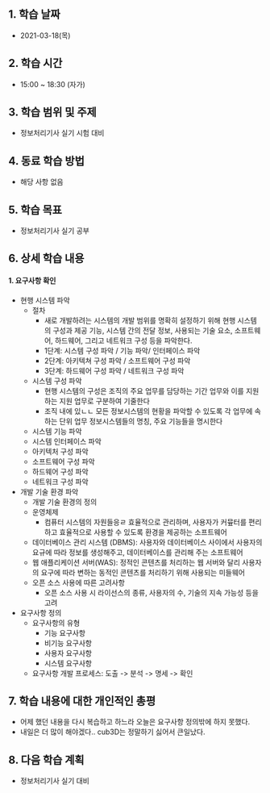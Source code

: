 

## 1. 학습 날짜

* 2021-03-18(목)



## 2. 학습 시간

* 15:00 ~ 18:30 (자가)



## 3. 학습 범위 및 주제

* 정보처리기사 실기 시험 대비



## 4. 동료 학습 방법

* 해당 사항 없음



## 5. 학습 목표

* 정보처리기사 실기 공부



## 6. 상세 학습 내용

#### 1. 요구사항 확인

* 현행 시스템 파악
  * 절차
    * 새로 개발하려는 시스템의 개발 범위를 명확히 설정하기 위해 현행 시스템의 구성과 제공 기능, 시스템 간의 전달 정보, 사용되는 기술 요소, 소프트웨어, 하드웨어, 그리고 네트워크 구성 등을 파악한다.
    * 1단계: 시스템 구성 파악 / 기능 파악/ 인터페이스 파악
    * 2단계: 아키텍쳐 구성 파악 / 소프트웨어 구성 파악
    * 3단계: 하드웨어 구성 파악 / 네트워크 구성 파악
  * 시스템 구성 파악
    * 현행 시스템의 구성은 조직의 주요 업무를 담당하는 기간 업무와 이를 지원하는 지원 업무로 구분하여 기줄한다
    * 조직 내에 있ㄴㄴ 모든 정보시스템의 현황을 파악할 수 있도록 각 업무에 속하는 단위 업무 정보시스템들의 명칭, 주요 기능들을 명시한다
  * 시스템 기능 파악
  * 시스템 인터페이스 파악
  * 아키텍처 구성 파악
  * 소프트웨어 구성 파악
  * 하드웨어 구성 파악
  * 네트워크 구성 파악
* 개발 기술 환경 파악
  * 개발 기술 환경의 정의
  * 운영체제
    * 컴퓨터 시스템의 자원들응ㄹ 효율적으로 관리하며, 사용자가 커뮾터를 편리하고 효율적으로 사용할 수 있도록 환경을 제공하는 소프트웨어
  * 데이터베이스 관리 시스템 (DBMS): 사용자와 데이터베이스 사이에서 사용자의 요규에 따라 정보를 생성해주고, 데이터베이스를 관리해 주는 소프트웨어
  * 웹 애플리케이션 서버(WAS): 정적인 콘텐츠를 처리하는 웹 서버와 달리 사용자의 요구에 따라 변하는 동적인 콘텐츠를 처리하기 위해 사용되는 미들웨어
  * 오픈 소스 사용에 따른 고려사항
    * 오픈 소스 사용 시 라이선스의 종류, 사용자의 수, 기술의 지속 가능성 등을 고려
* 요구사항 정의
  * 요구사항의 유형
    * 기능 요구사항
    * 비기능 요구사항
    * 사용자 요구사항
    * 시스템 요구사항
  * 요구사항 개발 프로세스: 도출 -> 분석 -> 명세 -> 확인



## 7. 학습 내용에 대한 개인적인 총평

* 어제 했던 내용을 다시 복습하고 하느라 오늘은 요구사항 정의밖에 하지 못했다.
* 내일은 더 많이 해야겠다.. cub3D는 정말하기 싫어서 큰일났다.



## 8. 다음 학습 계획

* 정보처리기사 실기 대비

